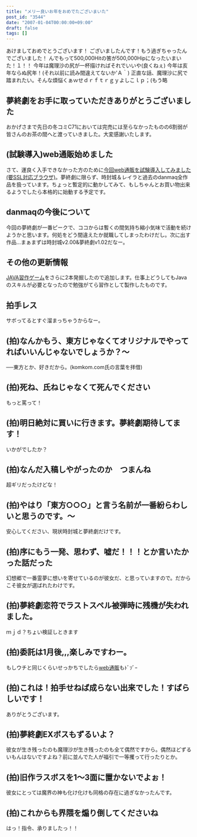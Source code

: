 ```yaml
---
title: "メリー良いお年をおめでたございまいた"
post_id: "3544"
date: "2007-01-04T00:00:00+09:00"
draft: false
tags: []
---
```



あけましておめでとうございます！ ございましたんです！もう過ぎちゃったんでございました！ んでもって500,000Hitの筈が500,000Hipになったいまいた！１！！ 今年は魔理沙の尻が一杯描ければそれでいいや(良くねぇ) 今年は亥年ならぬ尻年！(それ以前に読み間違えてないか'Ａ｀) 正直な話、魔理沙に尻で踏まれたい。そんな煩悩くぁｗせｄｒｆｔｒｇｙよしこｌｐ；(もう略
## 夢終劇をお手に取っていただきありがとうございました
おかげさまで先日の冬コミC71においては完売には至らなかったものの6割弱が皆さんのお茶の間へと渡っていきました。大変感謝いたします。
## (試験導入)web通販始めました
さて、運良く入手できなかった方のために[今回web通販を試験導入してみました(要SSL対応ブラウザ)](http://e.danmaq.com/)。夢終劇に限らず、時封城＆レイラと過去のdanmaq全作品を扱っています。ちょっと暫定的に動かしてみて、もしちゃんとお買い物出来るようでしたら本格的に始動する予定です。
## danmaqの今後について
今回の夢終劇が一番ピークで、ココからは暫くの間気持ち縮小気味で活動を続けようかと思います。何処をどう間違えたか就職してしまったわけだし。次に出す作品…まぁまずは時封城v2.00&夢終劇v1.02だなー。
## その他の更新情報
[JAVA習作ゲーム](/category/products/apps?tag=java)をさらに2本発掘したので追加します。仕事上どうしてもJavaのスキルが必要となったので勉強がてら習作として製作したものです。
## 拍手レス
サボってるとすぐ溜まっちゃうからなー。
## (拍)なんかもう、東方じゃなくてオリジナルでやってればいいんじゃないでしょうか？～
──東方とか、好きだから。(komkom.com氏の言葉を拝借)
## (拍)死ね、氏ねじゃなくて死んでください
もっと罵って！
## (拍)明日絶対に買いに行きます。夢終劇期待してます！
いかがでしたか？
## (拍)なんだ入稿しやがったのか　つまんね
超ギリだったけどな！
## (拍)やはり「東方○○○」と言う名前が一番紛らわしいと思うのです。～
安心してください、現状時封城と夢終劇だけです。
## (拍)序にもう一発、思わず、嘘だ！！！とか言いたかった話だった
幻想郷で一番霊夢に想いを寄せているのが彼女だ、と思っていますので。だからこそ彼女が選ばれたわけです。
## (拍)夢終劇恋符でラストスペル被弾時に残機が失われました。
ｍｊｄ？ちょい検証しときます
## (拍)委託は1月後,,,楽しみですわー。
もしウチと同じくらいせっかちでしたら[web通販](http://e.danmaq.com/)もﾄﾞｿﾞｰ
## (拍)これは！拍手せねば成らない出来でした！すばらしいです！
ありがとうございます。
## (拍)夢終劇EXボスもずるいよ？
彼女が生き残ったのも魔理沙が生き残ったのも全て偶然ですから。偶然ほどずるいもんはないですよね？前に並んでた人が福引で一等攫って行ったりとか。
## (拍)旧作ラスボスを1～3面に置かないでよぉ！
彼女にとっては魔界の神も化け化けも同格の存在に過ぎなかったんです。
## (拍)これからも界隈を煽り倒してくださいね
はっ！指令、承りましたっ！！
